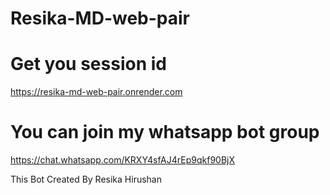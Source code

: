 # Resika-MD-web-pair

# Get you session id

https://resika-md-web-pair.onrender.com

# You can join my whatsapp bot group

https://chat.whatsapp.com/KRXY4sfAJ4rEp9qkf90BjX







This Bot Created By Resika Hirushan
